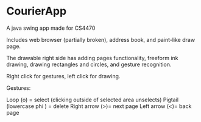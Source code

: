 # CourierApp

A java swing app made for CS4470

Includes web browser (partially broken), address book, and paint-like draw page.

The drawable right side has adding pages functionality, freeform ink drawing, drawing rectangles and circles, and gesture recognition.

Right click for gestures, left click for drawing.

Gestures:

Loop (o) = select (clicking outside of selected area unselects)
Pigtail (lowercase phi ) = delete
Right arrow (>)= next page
Left arrow (<)= back page  